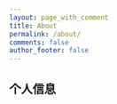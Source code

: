 ```yaml
---
layout: page_with_comment
title: About
permalink: /about/
comments: false
author_footer: false
---
```


## 个人信息 


